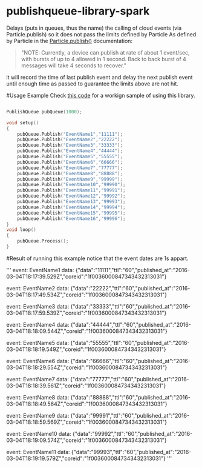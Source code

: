 # publishqueue-library-spark
Delays (puts in queues, thus the name) the calling of cloud events (via Particle.publish) so it does not pass the limits defined by Particle
  As defined by Particle in the [Particle.publish()](https://docs.particle.io/reference/firmware/photon/#particle-publish-) documentation: 

>"NOTE: Currently, a device can publish at rate of about 1 event/sec, with bursts of up to 4 allowed in 1 second. Back to back burst of 4 messages will take 4 seconds to recover."

it will record the time of last publish event and delay the next publish event until enough time as passed to guarantee the limits above are not hit.

#Usage Example
Check [this code](https://github.com/tiagonmas/publishqueue-library-spark/tree/master/firmware/examples) for a workign sample of using this library.

```c++

PublishQueue pubQueue(1000);

void setup()
{
    pubQueue.Publish("EventName1","11111");
    pubQueue.Publish("EventName2","22222");
    pubQueue.Publish("EventName3","33333");
    pubQueue.Publish("EventName4","44444");
    pubQueue.Publish("EventName5","55555");
    pubQueue.Publish("EventName6","66666");
    pubQueue.Publish("EventName7","77777");
    pubQueue.Publish("EventName8","88888");
    pubQueue.Publish("EventName9","99999");
    pubQueue.Publish("EventName10","99990");
    pubQueue.Publish("EventName11","99991");
    pubQueue.Publish("EventName12","99992");
    pubQueue.Publish("EventName13","99993");
    pubQueue.Publish("EventName14","99994");
    pubQueue.Publish("EventName15","99995");
    pubQueue.Publish("EventName16","99996");
}   
void loop()
{
    pubQueue.Process();
}
```


#Result of running this example
notice that the event dates are 1s appart.

'''
event: EventName1
data: {"data":"11111","ttl":"60","published_at":"2016-03-04T18:17:39.529Z","coreid":"1f0036000847343432313031"}

event: EventName2
data: {"data":"22222","ttl":"60","published_at":"2016-03-04T18:17:49.534Z","coreid":"1f0036000847343432313031"}


event: EventName3
data: {"data":"33333","ttl":"60","published_at":"2016-03-04T18:17:59.539Z","coreid":"1f0036000847343432313031"}

event: EventName4
data: {"data":"44444","ttl":"60","published_at":"2016-03-04T18:18:09.544Z","coreid":"1f0036000847343432313031"}

event: EventName5
data: {"data":"55555","ttl":"60","published_at":"2016-03-04T18:18:19.549Z","coreid":"1f0036000847343432313031"}


event: EventName6
data: {"data":"66666","ttl":"60","published_at":"2016-03-04T18:18:29.554Z","coreid":"1f0036000847343432313031"}

event: EventName7
data: {"data":"77777","ttl":"60","published_at":"2016-03-04T18:18:39.561Z","coreid":"1f0036000847343432313031"}

event: EventName8
data: {"data":"88888","ttl":"60","published_at":"2016-03-04T18:18:49.564Z","coreid":"1f0036000847343432313031"}


event: EventName9
data: {"data":"99991","ttl":"60","published_at":"2016-03-04T18:18:59.569Z","coreid":"1f0036000847343432313031"}

event: EventName10
data: {"data":"99992","ttl":"60","published_at":"2016-03-04T18:19:09.574Z","coreid":"1f0036000847343432313031"}

event: EventName11
data: {"data":"99993","ttl":"60","published_at":"2016-03-04T18:19:19.579Z","coreid":"1f0036000847343432313031"}
'''
